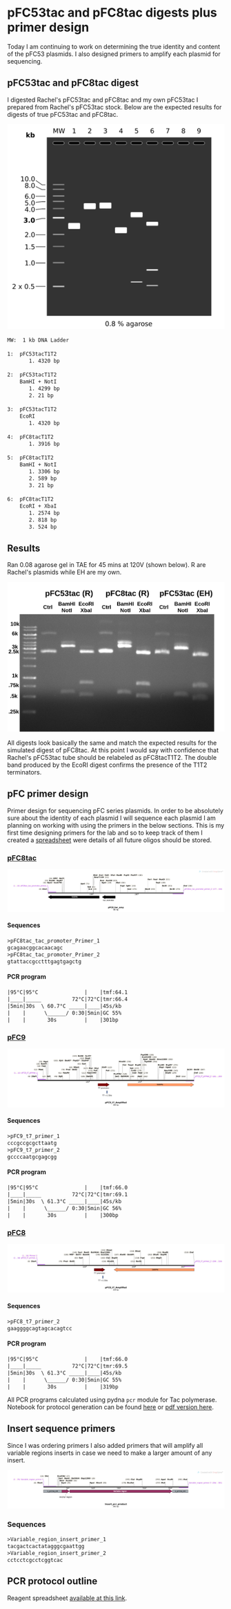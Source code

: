 # pFC53tac and pFC8tac digests plus primer design

Today I am continuing to work on determining the true identity and content
of the pFC53 plasmids. I also designed primers to amplify each plasmid for
sequencing.

## pFC53tac and pFC8tac digest

I digested Rachel's pFC53tac and pFC8tac and my own pFC53tac I prepared from
Rachel's pFC53tac stock. Below are the expected results for digests of true
pFC53tac and pFC8tac.

![](images/Gel_Image_pFC8tac_pFC53tac_EcoRI-Xba_BamHI-NotI_digest.png)

```
MW:  1 kb DNA Ladder

1:  pFC53tacT1T2
       1. 4320 bp

2:  pFC53tacT1T2
    BamHI + NotI
       1. 4299 bp
       2. 21 bp

3:  pFC53tacT1T2
    EcoRI
       1. 4320 bp

4:  pFC8tacT1T2
       1. 3916 bp

5:  pFC8tacT1T2
    BamHI + NotI
       1. 3306 bp
       2. 589 bp
       3. 21 bp

6:  pFC8tacT1T2
    EcoRI + XbaI
       1. 2574 bp
       2. 818 bp
       3. 524 bp
```

## Results

Ran 0.08 agarose gel in TAE for 45 mins at 120V (shown below). R are
Rachel's plasmids while EH are my own.

![](images/pFC53tac-pfc8tac-Rachel-ethan-digest-labeled.png)

All digests look basically the same and match the expected results for
the simulated digest of pFC8tac. At this point I would say with confidence
that Rachel's pFC53tac tube should be relabeled as pFC8tacT1T2. The double
band produced by the EcoRI digest confirms the presence of the T1T2 terminators. 

## pFC primer design

Primer design for sequencing pFC series plasmids. In order to be absolutely
sure about the identity of each plasmid I will sequence each plasmid I am
planning on working with using the primers in the below sections. 
This is my first time designing primers for the lab
and so to keep track of them I created a
[spreadsheet](https://docs.google.com/spreadsheets/d/1hC9VYnkETDaF73ewFpsUHhBizdWiu8ck4LPnwME005o/edit?usp=sharing) were details of all future oligos
should be stored. 

### [pFC8tac](sequences/pFC8_t7_Amplified.dna)

![](images/pFC8_tac_amp_Map.png)

#### Sequences

```
>pFC8tac_tac_promoter_Primer_1
gcagaacggcacaacagc
>pFC8tac_tac_promoter_Primer_2
gtattaccgcctttgagtgagctg
```

#### PCR program

```
|95°C|95°C               |    |tmf:64.1
|____|_____          72°C|72°C|tmr:66.4
|5min|30s  \ 60.7°C _____|____|45s/kb
|    |      \______/ 0:30|5min|GC 55%
|    |       30s         |    |301bp
```

### [pFC9](sequences/pFC9_t7_Amplified.dna)

![](images/pFC9_t7_Amplified_Map.png)

#### Sequences

```
>pFC9_t7_primer_1
cccgccgcgcttaatg
>pFC9_t7_primer_2
gccccaatgcgagcgg
```

#### PCR program

```
|95°C|95°C               |    |tmf:66.0
|____|_____          72°C|72°C|tmr:69.1
|5min|30s  \ 61.3°C _____|____|45s/kb
|    |      \______/ 0:30|5min|GC 56%
|    |       30s         |    |300bp
```

### [pFC8](sequences/pFC8_tac_amp.dna)

![](images/pFC8_t7_Amplified_Map.png)

#### Sequences

```
>pFC8_t7_primer_2
gaaggggcagtagcacagtcc
```

#### PCR program

```
|95°C|95°C               |    |tmf:66.0
|____|_____          72°C|72°C|tmr:69.5
|5min|30s  \ 61.3°C _____|____|45s/kb
|    |      \______/ 0:30|5min|GC 55%
|    |       30s         |    |319bp
```

All PCR programs calculated using pydna `pcr` module for Tac polymerase.
Notebook for protocol generation can be found [here](notebooks/7-29-21-pcr-rxns.ipynb) or [pdf version here](notebooks/exported_notebooks/7-29-21-pcr-rxns.pdf).

## Insert sequence primers

Since I was ordering primers I also added primers that will amplify all variable regions inserts in case we need to make a larger amount of any
insert. 

![](images/Insert_pcr_product_Map.png)

### Sequences

```
>Variable_region_insert_primer_1
tacgactcactatagggcgaattgg
>Variable_region_insert_primer_2
cctcctcgcctcggtcac
```


## PCR protocol outline

Reagent spreadsheet [available at this link](https://docs.google.com/spreadsheets/d/1C9dQ5NALOPIBd9vnqTwMcuQwFouvtItC6r6D7yj8_8g/edit?usp=sharing).

